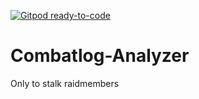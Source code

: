 [![Gitpod ready-to-code](https://img.shields.io/badge/Gitpod-ready--to--code-blue?logo=gitpod)](https://gitpod.io/#https://github.com/Kirito-Br/Combatlog-Analyzer)

# Combatlog-Analyzer
Only to stalk raidmembers 
